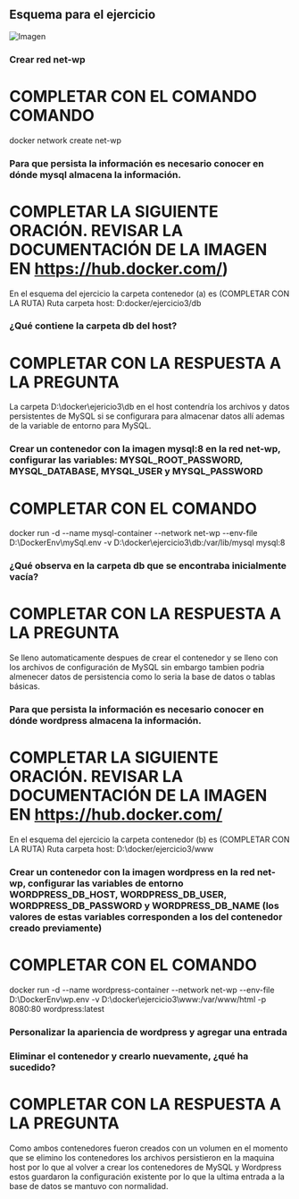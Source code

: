 ## Esquema para el ejercicio
![Imagen](imagenes/esquema-ejercicio3.PNG)

### Crear red net-wp
# COMPLETAR CON EL COMANDO COMANDO
docker network create net-wp


### Para que persista la información es necesario conocer en dónde mysql almacena la información.
# COMPLETAR LA SIGUIENTE ORACIÓN. REVISAR LA DOCUMENTACIÓN DE LA IMAGEN EN https://hub.docker.com/)
En el esquema del ejercicio la carpeta contenedor (a) es (COMPLETAR CON LA RUTA)
Ruta carpeta host: D:docker/ejercicio3/db

### ¿Qué contiene la carpeta db del host?
# COMPLETAR CON LA RESPUESTA A LA PREGUNTA
La carpeta D:\docker\ejericio3\db en el host contendría los archivos y datos persistentes de MySQL si se configurara para almacenar datos allí ademas de la variable de entorno para MySQL.

### Crear un contenedor con la imagen mysql:8  en la red net-wp, configurar las variables: MYSQL_ROOT_PASSWORD, MYSQL_DATABASE, MYSQL_USER y MYSQL_PASSWORD
# COMPLETAR CON EL COMANDO
docker run -d --name mysql-container --network net-wp --env-file D:\DockerEnv\mySql.env -v D:\docker\ejercicio3\db:/var/lib/mysql mysql:8


### ¿Qué observa en la carpeta db que se encontraba inicialmente vacía?
# COMPLETAR CON LA RESPUESTA A LA PREGUNTA
Se lleno automaticamente despues de crear el contenedor y se lleno con los archivos de configuración de MySQL sin embargo tambien podria almenecer datos de persistencia como lo seria la base de datos o tablas básicas.

### Para que persista la información es necesario conocer en dónde wordpress almacena la información.
# COMPLETAR LA SIGUIENTE ORACIÓN. REVISAR LA DOCUMENTACIÓN DE LA IMAGEN EN https://hub.docker.com/
En el esquema del ejercicio la carpeta contenedor (b) es (COMPLETAR CON LA RUTA)
Ruta carpeta host: D:\docker/ejercicio3/www

### Crear un contenedor con la imagen wordpress en la red net-wp, configurar las variables de entorno WORDPRESS_DB_HOST, WORDPRESS_DB_USER, WORDPRESS_DB_PASSWORD y WORDPRESS_DB_NAME (los valores de estas variables corresponden a los del contenedor creado previamente)
# COMPLETAR CON EL COMANDO
docker run -d --name wordpress-container --network net-wp --env-file D:\DockerEnv\wp.env -v D:\docker\ejercicio3\www:/var/www/html -p 8080:80 wordpress:latest

### Personalizar la apariencia de wordpress y agregar una entrada

### Eliminar el contenedor y crearlo nuevamente, ¿qué ha sucedido?

# COMPLETAR CON LA RESPUESTA A LA PREGUNTA
Como ambos contenedores fueron creados con un volumen en el momento que se elimino los contenedores los archivos persistieron en la maquina host por lo que al volver a crear los contenedores de MySQL y Wordpress estos guardaron la configuración existente por lo que la ultima entrada a la base de datos se mantuvo con normalidad.



